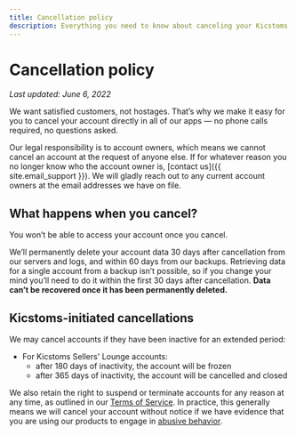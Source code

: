 ```yaml
---
title: Cancellation policy
description: Everything you need to know about canceling your Kicstoms product account.
---
```


# Cancellation policy

*Last updated: June 6, 2022*

We want satisfied customers, not hostages. That’s why we make it easy for you to cancel your account directly in all of our apps — no phone calls required, no questions asked.

<!-- Need to change this -->
<!-- Account owners can follow these instructions to cancel in-app:
*HEY: if you’ve paid for HEY, navigate to "Account & Billing" from the Me menu (top-right corner of the app) and select "Cancel your subscription". You can continue using your account until your paid period expires and your account is automatically canceled, or you can close it earlier after your subscription is stopped, from the "Account & Billing" section, selecting "Close your account now". If you haven’t paid for HEY, you can directly close your account from the "Account & Billing" section. -->

Our legal responsibility is to account owners, which means we cannot cancel an account at the request of anyone else. If for whatever reason you no longer know who the account owner is, [contact us]({{ site.email_support }}). We will gladly reach out to any current account owners at the email addresses we have on file.

## What happens when you cancel?

You won’t be able to access your account once you cancel.

We’ll permanently delete your account data 30 days after cancellation from our servers and logs, and within 60 days from our backups. Retrieving data for a single account from a backup isn’t possible, so if you change your mind you’ll need to do it within the first 30 days after cancellation. **Data can’t be recovered once it has been permanently deleted.**

## Kicstoms-initiated cancellations

We may cancel accounts if they have been inactive for an extended period:

- For Kicstoms Sellers' Lounge accounts:
  - after 180 days of inactivity, the account will be frozen
  - after 365 days of inactivity, the account will be cancelled and closed

We also retain the right to suspend or terminate accounts for any reason at any time, as outlined in our [Terms of Service](../terms/index.md). In practice, this generally means we will cancel your account without notice if we have evidence that you are using our products to engage in [abusive behavior](../abuse/index.md).
